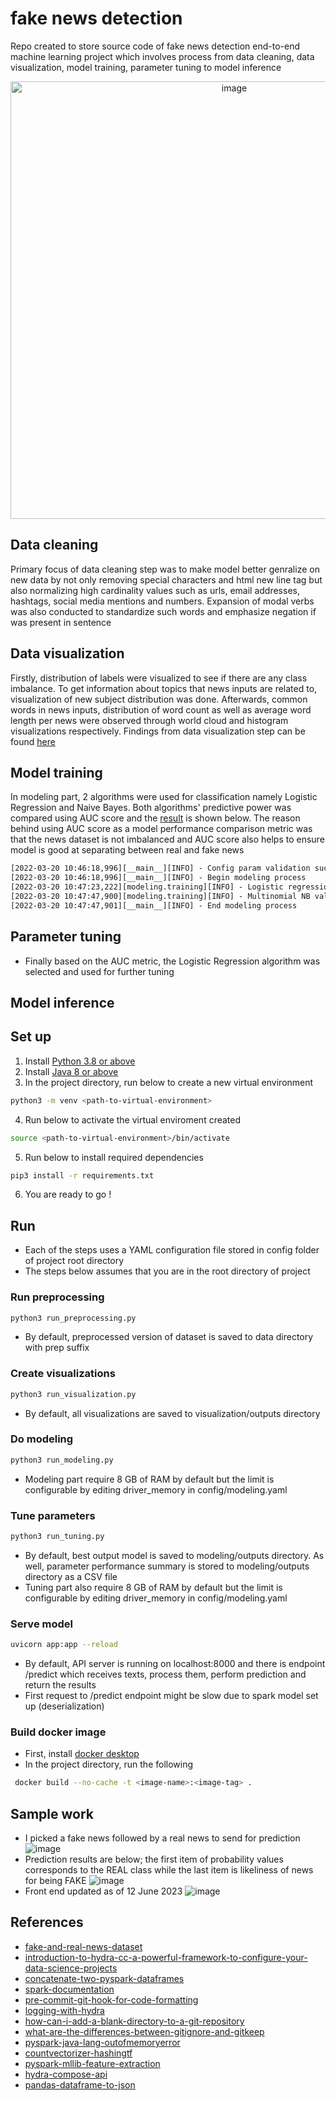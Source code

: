 # fake news detection

Repo created to store source code of fake news detection end-to-end machine learning project which involves process from data cleaning, data visualization, model training, parameter tuning to model inference

<p align="center">
<img width="700" alt="image" src="https://user-images.githubusercontent.com/57994731/197405205-67cabf38-fb75-4b59-a15b-db400ff4fc47.png">
</p>

## Data cleaning
Primary focus of data cleaning step was to make model better genralize on new data by not only removing special characters and html new line tag but also normalizing high cardinality values such as urls, email addresses, hashtags, social media mentions and numbers. Expansion of modal verbs was also conducted to standardize such words and emphasize negation if was present in sentence

## Data visualization
Firstly, distribution of labels were visualized to see if there are any class imbalance. To get information about topics that news inputs are related to, visualization of new subject distribution was done. Afterwards, common words in news inputs, distribution of word count as well as average word length per news were observed through world cloud and histogram visualizations respectively. Findings from data visualization step can be found [here](https://github.com/ppkgtmm/fake-news-detection/blob/main/visualization/README.md)

## Model training
In modeling part, 2 algorithms were used for classification namely Logistic Regression and Naive Bayes. Both algorithms' predictive power was compared using AUC score and the [result](https://github.com/ppkgtmm/fake-news-detection/blob/main/outputs/2022-03-20/10-46-18/run_modeling.log) is shown below. The reason behind using AUC score as a model performance comparison metric was that the news dataset is not imbalanced and AUC score also helps to ensure model is good at separating between real and fake news

```txt
[2022-03-20 10:46:18,996][__main__][INFO] - Config param validation successful
[2022-03-20 10:46:18,996][__main__][INFO] - Begin modeling process
[2022-03-20 10:47:23,222][modeling.training][INFO] - Logistic regression validation AUC score : 0.9832343375176522
[2022-03-20 10:47:47,900][modeling.training][INFO] - Multinomial NB validation AUC score : 0.9409717055993653
[2022-03-20 10:47:47,901][__main__][INFO] - End modeling process
```

## Parameter tuning


- Finally based on the AUC metric, the Logistic Regression algorithm was selected and used for further tuning

## Model inference

## Set up
1. Install [Python 3.8 or above](https://www.python.org/downloads/)
2. Install [Java 8 or above](https://www.oracle.com/java/technologies/downloads/)
3. In the project directory, run below to create a new virtual environment
```sh
python3 -m venv <path-to-virtual-environment>
```
4. Run below to activate the virtual enviroment created
```sh
source <path-to-virtual-environment>/bin/activate
```
5. Run below to install required dependencies
```sh
pip3 install -r requirements.txt
```
6. You are ready to go !

## Run
- Each of the steps uses a YAML configuration file stored in config folder of project root directory
- The steps below assumes that you are in the root directory of project
### Run preprocessing
```sh
python3 run_preprocessing.py
```
- By default, preprocessed version of dataset is saved to data directory with prep suffix

### Create visualizations
```sh
python3 run_visualization.py
```
- By default, all visualizations are saved to visualization/outputs directory

### Do modeling
```sh
python3 run_modeling.py
```
- Modeling part require 8 GB of RAM by default but the limit is configurable by editing driver_memory in config/modeling.yaml

### Tune parameters
```sh
python3 run_tuning.py
```
- By default, best output model is saved to modeling/outputs directory. As well, parameter performance summary is stored to modeling/outputs directory as a CSV file
- Tuning part also require 8 GB of RAM by default but the limit is configurable by editing driver_memory in config/modeling.yaml

### Serve model
```sh
uvicorn app:app --reload
```
- By default, API server is running on localhost:8000 and there is endpoint /predict which receives texts, process them, perform prediction and return the results
- First request to /predict endpoint might be slow due to spark model set up (deserialization)

### Build docker image
- First, install [docker desktop](https://www.docker.com/products/docker-desktop/)
- In the project directory, run the following
```sh
 docker build --no-cache -t <image-name>:<image-tag> .
```

## Sample work
- I picked a fake news followed by a real news to send for prediction
![image](https://user-images.githubusercontent.com/57994731/159123995-4a1aba6e-85ed-4b8b-aea9-17942d356ce9.png)
- Prediction results are below; the first item of probability values corresponds to the REAL class while the last item is likeliness of news for being FAKE
![image](https://user-images.githubusercontent.com/57994731/159161557-11d163a5-06e8-494b-acf4-fe4b28be4f95.png)
- Front end updated as of 12 June 2023
![image](https://github.com/ppkgtmm/fake-news-detection/assets/57994731/b10fa0db-0812-4462-bbd5-fa26c453f036)




## References
- [fake-and-real-news-dataset](https://www.kaggle.com/datasets/clmentbisaillon/fake-and-real-news-dataset)
- [introduction-to-hydra-cc-a-powerful-framework-to-configure-your-data-science-projects](https://towardsdatascience.com/introduction-to-hydra-cc-a-powerful-framework-to-configure-your-data-science-projects-ed65713a53c6)
- [concatenate-two-pyspark-dataframes](https://stackoverflow.com/questions/37332434/concatenate-two-pyspark-dataframes)
- [spark-documentation](https://spark.apache.org/docs/3.1.1/)
- [pre-commit-git-hook-for-code-formatting](https://pre-commit.com/)
- [logging-with-hydra](https://hydra.cc/docs/tutorials/basic/running_your_app/logging/)
- [how-can-i-add-a-blank-directory-to-a-git-repository](https://stackoverflow.com/questions/115983/how-can-i-add-a-blank-directory-to-a-git-repository)
- [what-are-the-differences-between-gitignore-and-gitkeep](https://stackoverflow.com/questions/7229885/what-are-the-differences-between-gitignore-and-gitkeep)
- [pyspark-java-lang-outofmemoryerror](https://stackoverflow.com/questions/32336915/pyspark-java-lang-outofmemoryerror-java-heap-space)
- [countvectorizer-hashingtf](https://towardsdatascience.com/countvectorizer-hashingtf-e66f169e2d4e)
- [pyspark-mllib-feature-extraction](https://spark.apache.org/docs/1.4.1/mllib-feature-extraction.html)
- [hydra-compose-api](https://hydra.cc/docs/advanced/compose_api/)
- [pandas-dataframe-to-json](https://pandas.pydata.org/docs/reference/api/pandas.DataFrame.to_json.html)
